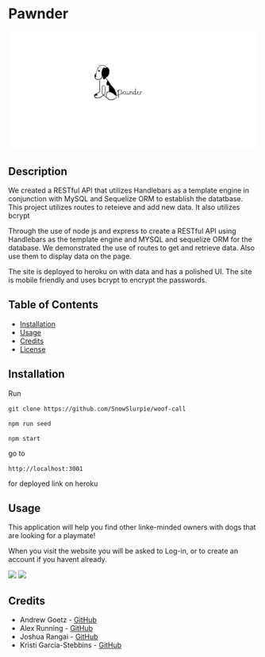 # Pawnder

<img src="images/pawnder.png">

## Description

We created a RESTful API that utilizes Handlebars as a template engine in conjunction with MySQL and Sequelize ORM to establish the datatbase. This project utilizes routes to reteieve and add new data. It also utilizes bcrypt

Through the use of node js and express to create a RESTful API using Handlebars as the template engine and MYSQL and sequelize ORM for the database. We demonstrated the use of routes to get and retrieve data. Also use them to display data on the page.

The site is deployed to heroku on with data and has a polished UI. The site is mobile friendly and uses bcrypt to encrypt the passwords.

## Table of Contents

- [Installation](#installation)
- [Usage](#usage)
- [Credits](#credits)
- [License](#license)

## Installation

Run

```text
git clone https://github.com/SnowSlurpie/woof-call
```

```text
npm run seed
```

```text
npm start
```

go to

```text
http://localhost:3001
```

for deployed link on heroku

<!-- ```text
//heroku link here
``` -->

## Usage

This application will help you find other linke-minded owners with dogs that are looking for a playmate!

When you visit the website you will be asked to Log-in, or to create an account if you havent already.

<img src= "./public/images/main.png">
<img src= "./public/images/pawnder_dashboard.jpg">

## Credits

* Andrew Goetz - [GitHub](https://github.com/agoetz4407)
* Alex Running - [GitHub](https://github.com/SnowSlurpie)
* Joshua Rangai - [GitHub](https://github.com/jrrangai)
* Kristi Garcia-Stebbins - [GitHub](https://github.com/kristiboo03)

